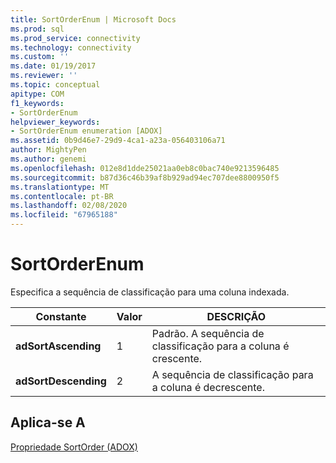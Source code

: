 ```yaml
---
title: SortOrderEnum | Microsoft Docs
ms.prod: sql
ms.prod_service: connectivity
ms.technology: connectivity
ms.custom: ''
ms.date: 01/19/2017
ms.reviewer: ''
ms.topic: conceptual
apitype: COM
f1_keywords:
- SortOrderEnum
helpviewer_keywords:
- SortOrderEnum enumeration [ADOX]
ms.assetid: 0b9d46e7-29d9-4ca1-a23a-056403106a71
author: MightyPen
ms.author: genemi
ms.openlocfilehash: 012e8d1dde25021aa0eb8c0bac740e9213596485
ms.sourcegitcommit: b87d36c46b39af8b929ad94ec707dee8800950f5
ms.translationtype: MT
ms.contentlocale: pt-BR
ms.lasthandoff: 02/08/2020
ms.locfileid: "67965188"
---
```

# <a name="sortorderenum"></a>SortOrderEnum
Especifica a sequência de classificação para uma coluna indexada.  
  
|Constante|Valor|DESCRIÇÃO|  
|--------------|-----------|-----------------|  
|**adSortAscending**|1|Padrão. A sequência de classificação para a coluna é crescente.|  
|**adSortDescending**|2|A sequência de classificação para a coluna é decrescente.|  
  
## <a name="applies-to"></a>Aplica-se A  
 [Propriedade SortOrder (ADOX)](../../../ado/reference/adox-api/sortorder-property-adox.md)
